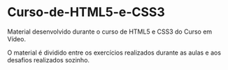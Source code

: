 # Curso-de-HTML5-e-CSS3
 Material desenvolvido durante o curso de HTML5 e CSS3 do Curso em Vídeo.

 O material é dividido entre os exercícios realizados durante as aulas e aos desafios realizados sozinho. 
